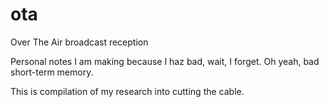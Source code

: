 # ota
Over The Air broadcast reception

Personal notes I am making because I haz bad, wait, I forget. Oh yeah, bad short-term memory.

This is compilation of my research into cutting the cable.